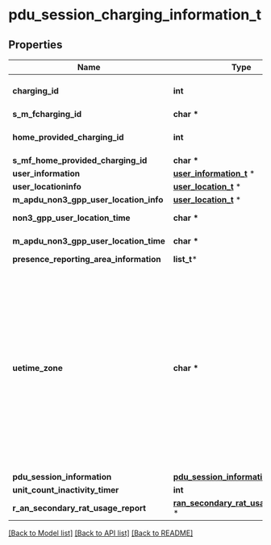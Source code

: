 # pdu_session_charging_information_t

## Properties
Name | Type | Description | Notes
------------ | ------------- | ------------- | -------------
**charging_id** | **int** | Integer where the allowed values correspond to the value range of an unsigned 32-bit integer.  | [optional] 
**s_m_fcharging_id** | **char \*** |  | [optional] 
**home_provided_charging_id** | **int** | Integer where the allowed values correspond to the value range of an unsigned 32-bit integer.  | [optional] 
**s_mf_home_provided_charging_id** | **char \*** |  | [optional] 
**user_information** | [**user_information_t**](user_information.md) \* |  | [optional] 
**user_locationinfo** | [**user_location_t**](user_location.md) \* |  | [optional] 
**m_apdu_non3_gpp_user_location_info** | [**user_location_t**](user_location.md) \* |  | [optional] 
**non3_gpp_user_location_time** | **char \*** | string with format &#39;date-time&#39; as defined in OpenAPI. | [optional] 
**m_apdu_non3_gpp_user_location_time** | **char \*** | string with format &#39;date-time&#39; as defined in OpenAPI. | [optional] 
**presence_reporting_area_information** | **list_t*** |  | [optional] 
**uetime_zone** | **char \*** | String with format \&quot;time-numoffset\&quot; optionally appended by \&quot;daylightSavingTime\&quot;, where  - \&quot;time-numoffset\&quot; shall represent the time zone adjusted for daylight saving time and be    encoded as time-numoffset as defined in clause 5.6 of IETF RFC 3339;  - \&quot;daylightSavingTime\&quot; shall represent the adjustment that has been made and shall be    encoded as \&quot;+1\&quot; or \&quot;+2\&quot; for a +1 or +2 hours adjustment.   The example is for 8 hours behind UTC, +1 hour adjustment for Daylight Saving Time.  | [optional] 
**pdu_session_information** | [**pdu_session_information_t**](pdu_session_information.md) \* |  | [optional] 
**unit_count_inactivity_timer** | **int** | indicating a time in seconds. | [optional] 
**r_an_secondary_rat_usage_report** | [**ran_secondary_rat_usage_report_t**](ran_secondary_rat_usage_report.md) \* |  | [optional] 

[[Back to Model list]](../README.md#documentation-for-models) [[Back to API list]](../README.md#documentation-for-api-endpoints) [[Back to README]](../README.md)


